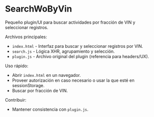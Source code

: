 # SearchWoByVin

Pequeño plugin/UI para buscar actividades por fracción de VIN y seleccionar registros.

Archivos principales:
- `index.html` - Interfaz para buscar y seleccionar registros por VIN.
- `search.js` - Lógica XHR, agrupamiento y selección.
- `plugin.js` - Archivo original del plugin (referencia para headers/UX).

Uso rápido:
- Abrir `index.html` en un navegador.
- Proveer autorización en caso necesario o usar la que esté en sessionStorage.
- Buscar por fracción de VIN.

Contribuir:
- Mantener consistencia con `plugin.js`.
